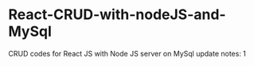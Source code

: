 # React-CRUD-with-nodeJS-and-MySql
CRUD codes for React JS with Node JS server on MySql
update notes:
1
